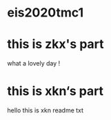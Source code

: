 # eis2020tmc1


# this is zkx's part

what a lovely day !
# this is xkn‘s part

hello this is xkn readme txt  

